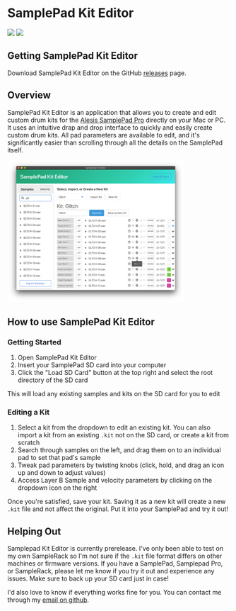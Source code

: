 # SamplePad Kit Editor
![](https://img.shields.io/github/v/release/lesserchance/samplepad-editor?include_prereleases)
![](https://img.shields.io/github/downloads/lesserchance/samplepad-editor/total)

## Getting SamplePad Kit Editor
Download SamplePad Kit Editor on the GitHub [releases](https://github.com/LesserChance/samplepad-editor/releases) page.

## Overview
SamplePad Kit Editor is an application that allows you to create and edit custom drum kits for the [Alesis SamplePad Pro](https://www.alesis.com/products/view2/samplepad-pro) directly on your Mac or PC. It uses an intuitive drap and drop interface to quickly and easily create custom drum kits. All pad parameters are available to edit, and it's significantly easier than scrolling through all the details on the SamplePad itself.

<img src="https://raw.githubusercontent.com/LesserChance/samplepad-editor/master/docs/SamplePad%20Kit%20Editor%20v2.png" alt="v.1 screenshot" width="400">

## How to use SamplePad Kit Editor
### Getting Started
1. Open SamplePad Kit Editor
1. Insert your SamplePad SD card into your computer
1. Click the "Load SD Card" button at the top right and select the root directory of the SD card

This will load any existing samples and kits on the SD card for you to edit

### Editing a Kit
1. Select a kit from the dropdown to edit an existing kit. You can also import a kit from an existing `.kit` not on the SD card, or create a kit from scratch
1. Search through samples on the left, and drag them on to an individual pad to set that pad's sample
1. Tweak pad parameters by twisting knobs (click, hold, and drag an icon up and down to adjust values)
1. Access Layer B Sample and velocity parameters by clicking on the dropdown icon on the right

Once you're satisfied, save your kit. Saving it as a new kit will create a new `.kit` file and not affect the original. Put it into your SamplePad and try it out!

## Helping Out
Samplepad Kit Editor is currently prerelease. I've only been able to test on my own SampleRack so I'm not sure if the `.kit` file format differs on other machines or firmware versions. If you have a SamplePad, Samplepad Pro, or SampleRack, please let me know if you try it out and experience any issues. Make sure to back up your SD card just in case!

I'd also love to know if everything works fine for you. You can contact me through my [email on github](https://github.com/LesserChance). 
